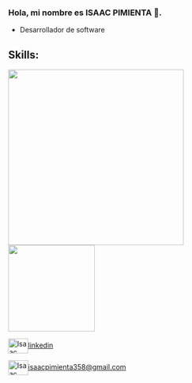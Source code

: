 ### Hola, mi nombre es ISAAC PIMIENTA 👋.

- Desarrollador de software


<h2>Skills: </h2>

 <img  width="355px" src="skillicons.dev/icons?i=flutter,dart,c#" >
 <img  width="175px" src="skillicons.dev/icons?i=git,angular,github,postman,unity" >



<p align="left">

<a href="https://www.linkedin.com/in/isaac-david-pimienta-morales-3187bb238/" target="blank"><img align="center" src="https://cdn.jsdelivr.net/npm/simple-icons@3.0.1/icons/linkedin.svg" alt="Isaac Pimienta Morales" height="30" width="40" />linkedin</a>


<a href="mailto:isaacpimienta358@gmail.com " target="blank"><img align="center" src="https://cdn.jsdelivr.net/npm/simple-icons@3.0.1/icons/gmail.svg" alt="Isaac Pimienta Morales" height="30" width="40" />isaacpimienta358@gmail.com</a>
</p>

<!--
*sorukenss* is a ✨ special ✨ repository because its `README.md` (this file) appears on your GitHub profile.

Here are some ideas to get you started:

- 🔭 I’m currently working on ...
- 🌱 I’m currently learning ...
- 👯 I’m looking to collaborate on ...
- 🤔 I’m looking for help with ...
- 💬 Ask me about ...
- 📫 How to reach me: ...
- 😄 Pronouns: ...
- ⚡ Fun fact: ...
-->


